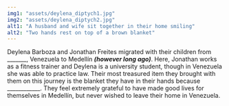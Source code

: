 ```yaml
---
img1: "assets/deylena_diptych1.jpg"
img2: "assets/deylena_diptych2.jpg"
alt1: "A husband and wife sit together in their home smiling"
alt2: "Two hands rest on top of a brown blanket" 
---
```


Deylena Barboza and Jonathan Freites migrated with their children from _______, Venezuela to Medellín ___(however long ago)___. Here, Jonathan works as a fitness trainer and Deylena is a university student, though in Venezuela she was able to practice law. Their most treasured item they brought with them on this journey is the blanket they have in their hands because ____________. They feel extremely grateful to have made good lives for themselves in Medellín, but never wished to leave their home in Venezuela. 
